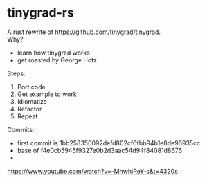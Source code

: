 # tinygrad-rs

A rust rewrite of https://github.com/tinygrad/tinygrad.  
Why?
- learn how tinygrad works
- get roasted by George Hotz

Steps:
1. Port code
2. Get example to work
3. Idiomatize
4. Refactor
5. Repeat

Commits:
- first commit is 1bb258350092defd802cf6fbb94b1e8de96935cc
- base of f4e0cb5945f9327e0b2d3aac54d94f84081d8676
- 


https://www.youtube.com/watch?v=-MhwhiReY-s&t=4320s
